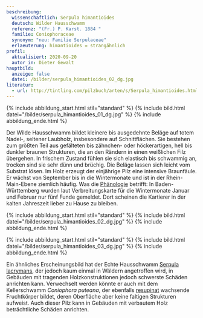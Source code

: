 ```yaml
---
beschreibung:
  wissenschaftlich: Serpula himantioides
  deutsch: Wilder Hausschwamm
  referenz: "(Fr.) P. Karst. 1884 "
  familie: Coniophoraceae
  synonym: "neu: Familie Serpulaceae"
  erlaeuterung: himantioides = strangähnlich
profil:
  aktualisiert: 2020-09-20
  autor_in: Dieter Gewalt
hauptbild:
  anzeige: false
  datei: /bilder/serpula_himantioides_02_dg.jpg
literatur:
  - url: http://tintling.com/pilzbuch/arten/s/Serpula_himantioides.html
---
```

{% include abbildung_start.html stil="standard" %}
{% include bild.html datei="/bilder/serpula_himantioides_01_dg.jpg" %}
{% include abbildung_ende.html %}

Der Wilde Hausschwamm bildet kleinere bis ausgedehnte Beläge auf totem Nadel-, seltener Laubholz, insbesondere auf Schnittflächen. Sie bestehen zum größten Teil aus gefälteten bis zähnchen- oder höckerartigen, hell bis dunkler braunen Strukturen, die an den Rändern in einen weißlichen Filz übergehen. In frischem Zustand fühlen sie sich elastisch bis schwammig an, trocken sind sie sehr dünn und brüchig. Die Beläge lassen sich leicht vom Substrat lösen. Im Holz erzeugt der einjährige Pilz eine intensive Braunfäule. Er wächst von September bis in die Wintermonate und ist in der Rhein-Main-Ebene ziemlich häufig. Was die [Phänologie](Phänologie "Glossar") betrifft: In Baden-Württemberg wurden laut Verbreitungskarte für die Wintermonate Januar und Februar nur fünf Funde gemeldet. Dort scheinen die Kartierer in der kalten Jahreszeit lieber zu Hause zu bleiben.

{% include abbildung_start.html stil="standard" %}
{% include bild.html datei="/bilder/serpula_himantioides_02_dg.jpg" %}
{% include abbildung_ende.html %}

{% include abbildung_start.html stil="standard" %}
{% include bild.html datei="/bilder/serpula_himantioides_03_dg.jpg" %}
{% include abbildung_ende.html %}

Ein ähnliches Erscheinungsbild hat der Echte Hausschwamm [Serpula lacrymans](/pilze/serpula-lacrymans-echter-hausschwamm), der jedoch kaum einmal in Wäldern angetroffen wird, in Gebäuden mit tragenden Holzkonstruktionen jedoch schwerste Schäden anrichten kann. Verwechselt werden könnte er auch mit dem Kellerschwamm *Coniophora puteana*, der ebenfalls [resupinat](resupinat "Glossar") wachsende Fruchtkörper bildet, deren Oberfläche aber keine faltigen Strukturen aufweist. Auch dieser Pilz kann in Gebäuden mit verbautem Holz beträchtliche Schäden anrichten.